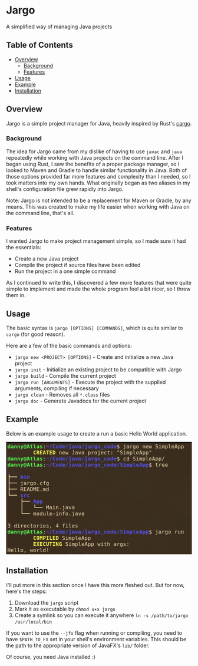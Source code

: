 # Jargo

A simplified way of managing Java projects

## Table of Contents

- [Overview](#overview)
  - [Background](#background)
  - [Features](#features)
- [Usage](#usage)
- [Example](#example)
- [Installation](#installation)

## Overview

Jargo is a simple project manager for Java, heavily inspired by Rust's [cargo](https://github.com/rust-lang/cargo/).

### Background

The idea for Jargo came from my dislike of having to use `javac` and `java` repeatedly while working with Java projects on the command line.
After I began using Rust, I saw the benefits of a proper package manager, so I looked to Maven and Gradle to handle similar functionality in Java.
Both of those options provided far more features and complexity than I needed, so I took matters into my own hands.
What originally began as two aliases in my shell's configuration file grew rapidly into Jargo.

Note: Jargo is not intended to be a replacement for Maven or Gradle, by any means.
This was created to make my life easier when working with Java on the command line, that's all.

### Features

I wanted Jargo to make project management simple, so I made sure it had the essentials:

- Create a new Java project
- Compile the project if source files have been edited
- Run the project in a one simple command

As I continued to write this, I discovered a few more features that were quite simple to implement and made the whole program feel a bit nicer, so I threw them in.

## Usage

The basic syntax is `jargo [OPTIONS] [COMMANDS]`, which is quite similar to `cargo` (for good reason).

Here are a few of the basic commands and options:

- `jargo new <PROJECT> [OPTIONS]` - Create and initialize a new Java project
- `jargo init` - Initialize an existing project to be compatible with Jargo
- `jargo build` - Compile the current project
- `jargo run [ARGUMENTS]` - Execute the project with the supplied arguments, compiling if necessary
- `jargo clean` - Removes all `*.class` files
- `jargo doc` - Generate Javadocs for the current project

## Example

Below is an example usage to create a run a basic Hello World application.

![An example usage](./assets/example.png)

## Installation

I'll put more in this section once I have this more fleshed out. But for now, here's the steps:

1. Download the `jargo` script
2. Mark it as executable by `chmod u+x jargo`
3. Create a symlink so you can execute it anywhere `ln -s /path/to/jargo /usr/local/bin`

If you want to use the `--jfx` flag when running or compiling, you need to have `$PATH_TO_FX` set in your shell's environment variables.
This should be the path to the appropriate version of JavaFX's `lib/` folder.

Of course, you need Java installed :)
